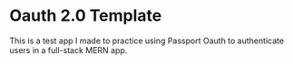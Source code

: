 # Oauth 2.0 Template

This is a test app I made to practice using Passport Oauth to authenticate users in a full-stack MERN app.
